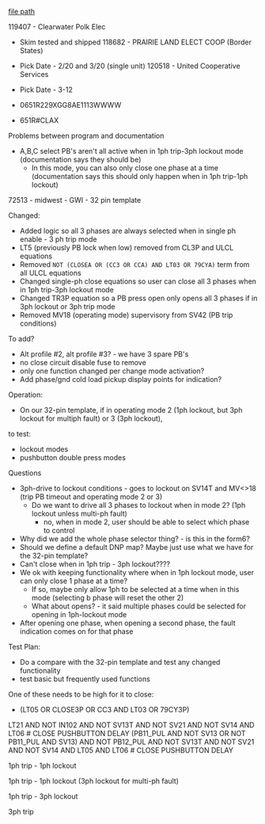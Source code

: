 
[file path](<file:///C:\Users\jnetherton\G&W Electric Co\US-PowerGridAutomation - Documents\_Lazer\Products\FORM 6 EMULATOR>)

119407 - Clearwater Polk Elec
- Skim tested and shipped
118682 - PRAIRIE LAND ELECT COOP (Border States)
- Pick Date - 2/20 and 3/20 (single unit)
120518 - United Cooperative Services
- Pick Date - 3-12

- 0651R229XGG8AE1113WWWW
- 651R#CLAX

Problems between program and documentation
- A,B,C select PB's aren't all active when in 1ph trip-3ph lockout mode (documentation says they should be)
	- In this mode, you can also only close one phase at a time (documentation says this should only happen when in 1ph trip-1ph lockout)

72513 - midwest - GWI - 32 pin template


Changed:
- Added logic so all 3 phases are always selected when in single ph enable - 3 ph trip mode
- LT5 (previously PB lock when low) removed from CL3P and ULCL equations
- Removed `NOT (CLOSEA OR (CC3 OR CCA) AND LT03 OR 79CYA)` term from all ULCL equations
- Changed single-ph close equations so user can close all 3 phases when in 1ph trip-3ph lockout mode
- Changed TR3P equation so a PB press open only opens all 3 phases if in 3ph lockout or 3ph trip mode
- Removed MV18 (operating mode) supervisory from SV42 (PB trip conditions)

To add?
- Alt profile #2, alt profile #3? - we have 3 spare PB's
- no close circuit disable fuse to remove
- only one function changed per change mode activation?
- Add phase/gnd cold load pickup display points for indication?


Operation:
- On our 32-pin template, if in operating mode 2 (1ph lockout, but 3ph lockout for multiph fault) or 3 (3ph lockout), 


to test:
- lockout modes
- pushbutton double press modes

Questions
- 3ph-drive to lockout conditions - goes to lockout on SV14T and MV<>18 (trip PB timeout and operating mode 2 or 3)
	- Do we want to drive all 3 phases to lockout when in mode 2? (1ph lockout unless multi-ph fault)
		- no, when in mode 2, user should be able to select which phase to control
- Why did we add the whole phase selector thing? - is this in the form6?
- Should we define a default DNP map? Maybe just use what we have for the 32-pin template?
- Can't close when in 1ph trip - 3ph lockout????
- We ok with keeping functionality where when in 1ph lockout mode, user can only close 1 phase at a time?
	- If so, maybe only allow 1ph to be selected at a time when in this mode (selecting b phase will reset the other 2)
	- What about opens? - it said multiple phases could be selected for opening in 1ph-lockout mode
- After opening one phase, when opening a second phase, the fault indication comes on for that phase


Test Plan:
- Do a compare with the 32-pin template and test any changed functionality
- test basic but frequently used functions


One of these needs to be high for it to close:
- (LT05 OR CLOSE3P OR CC3 AND LT03 OR 79CY3P) 


LT21 AND NOT IN102 AND NOT SV13T AND NOT SV21 AND NOT SV14 AND LT06 # CLOSE PUSHBUTTON DELAY
(PB11_PUL AND NOT SV13 OR NOT PB11_PUL AND SV13) AND NOT PB12_PUL AND NOT SV13T AND NOT SV21 AND NOT SV14 AND LT05 AND LT06 # CLOSE PUSHBUTTON DELAY


1ph trip - 1ph lockout


1ph trip - 1ph lockout (3ph lockout for multi-ph fault)


1ph trip - 3ph lockout


3ph trip